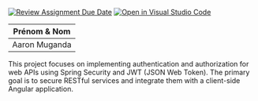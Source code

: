 [![Review Assignment Due Date](https://classroom.github.com/assets/deadline-readme-button-22041afd0340ce965d47ae6ef1cefeee28c7c493a6346c4f15d667ab976d596c.svg)](https://classroom.github.com/a/2EK3Iq2u)
[![Open in Visual Studio Code](https://classroom.github.com/assets/open-in-vscode-2e0aaae1b6195c2367325f4f02e2d04e9abb55f0b24a779b69b11b9e10269abc.svg)](https://classroom.github.com/online_ide?assignment_repo_id=17078060&assignment_repo_type=AssignmentRepo)

| Prénom & Nom |
|-------------|
| Aaron Muganda |

This project focuses on implementing authentication and authorization for web APIs using Spring Security and JWT (JSON Web Token). The primary goal is to secure RESTful services and integrate them with a client-side Angular application.


